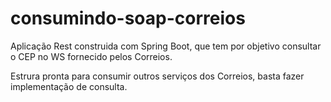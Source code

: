 # consumindo-soap-correios

Aplicação Rest construida com Spring Boot, que tem por objetivo consultar o CEP no WS fornecido pelos Correios.

Estrura pronta para consumir outros serviços dos Correios, basta fazer implementação de consulta.
